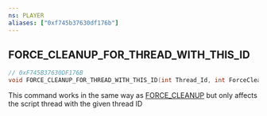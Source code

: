 ```yaml
---
ns: PLAYER
aliases: ["0xf745b37630df176b"]
---
```

## FORCE_CLEANUP_FOR_THREAD_WITH_THIS_ID

```c
// 0xF745B37630DF176B
void FORCE_CLEANUP_FOR_THREAD_WITH_THIS_ID(int Thread_Id, int ForceCleanupBitField);
```

This command works in the same way as [FORCE_CLEANUP](#_0xBC8983F38F78ED51) but only affects the script thread with the given thread ID

